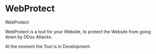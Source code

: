 WebProtect
==========

WebProtect

WebProtect is a tool for your Website, to protect the Website from going down by DDos Attacks.
 
At the moment the Tool is in Development.

